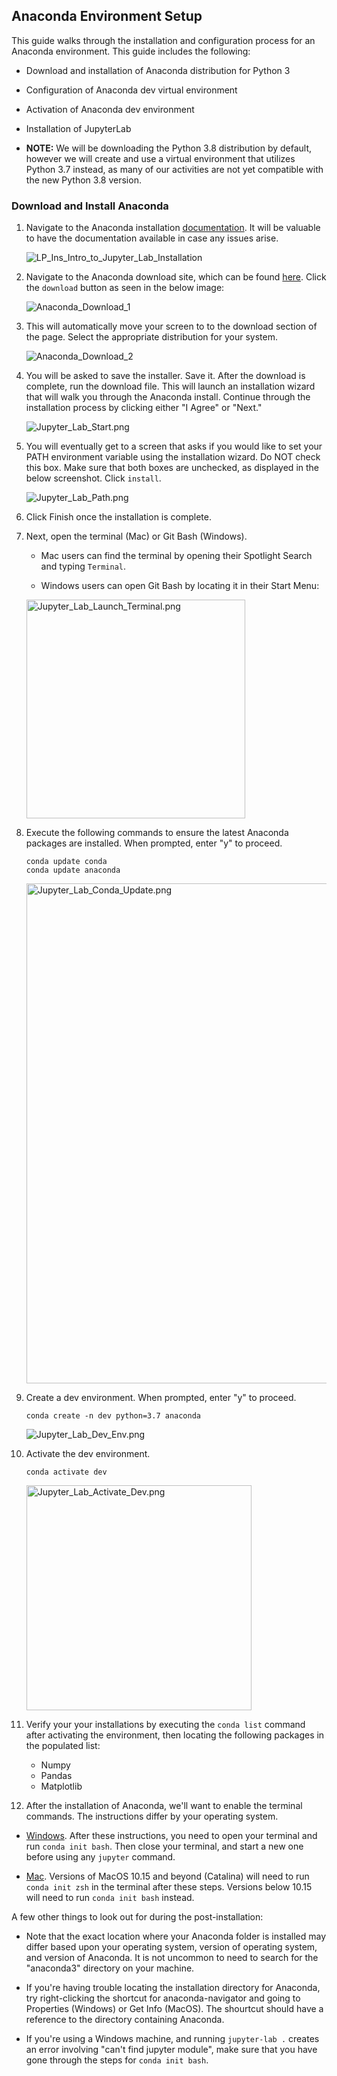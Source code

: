 ## Anaconda Environment Setup

This guide walks through the installation and configuration process for an Anaconda environment. This guide includes the following:

* Download and installation of Anaconda distribution for Python 3 

* Configuration of Anaconda dev virtual environment

* Activation of Anaconda dev environment

* Installation of JupyterLab

* **NOTE:** We will be downloading the Python 3.8 distribution by default, however we will create and use a virtual environment that utilizes Python 3.7 instead, as many of our activities are not yet compatible with the new Python 3.8 version.

### Download and Install Anaconda

1. Navigate to the Anaconda installation [documentation](https://docs.anaconda.com/anaconda/install/). It will be valuable to have the documentation available in case any issues arise.

    ![LP_Ins_Intro_to_Jupyter_Lab_Installation](../image/Jupyter_Lab_Installation.png)

2. Navigate to the Anaconda download site, which can be found [here](https://www.anaconda.com/distribution/#windows). Click the `download` button as seen in the below image:

    ![Anaconda_Download_1](../image/Anaconda_Download_1.png)

3. This will automatically move your screen to to the download section of the page.  Select the appropriate distribution for your system.

    ![Anaconda_Download_2](../image/Anaconda_Download_2.png)


4. You will be asked to save the installer. Save it. After the download is complete, run the download file. This will launch an installation wizard that will walk you through the Anaconda install. Continue through the installation process by clicking either "I Agree" or "Next."

    ![Jupyter_Lab_Start.png](../image/Jupyter_Lab_Start.png)

5. You will eventually get to a screen that asks if you would like to set your PATH environment variable using the installation wizard. Do NOT check this box. Make sure that both boxes are unchecked, as displayed in the below screenshot. Click `install`.

    ![Jupyter_Lab_Path.png](../image/Jupyter_Lab_Path.png)

6. Click Finish once the installation is complete.

7. Next, open the terminal (Mac) or Git Bash (Windows).
  
    * Mac users can find the terminal by opening their Spotlight Search and typing `Terminal`.

    * Windows users can open Git Bash by locating it in their Start Menu:

    <img alt=Jupyter_Lab_Launch_Terminal.png src=../image/Jupyter_Lab_Launch_Terminal.png width=350>

8. Execute the following commands to ensure the latest Anaconda packages are installed. When prompted, enter "y" to proceed.

    ```shell
    conda update conda
    conda update anaconda
    ```
    <img alt=Jupyter_Lab_Conda_Update.png src=../image/Jupyter_Lab_Conda_Update.png width=800>  
9. Create a dev environment. When prompted, enter "y" to proceed.

    ```shell
    conda create -n dev python=3.7 anaconda
    ```

    ![Jupyter_Lab_Dev_Env.png](../image/Jupyter_Lab_Dev_Env.png)

10. Activate the dev environment.

    ```shell
    conda activate dev
    ```

    <img alt=Jupyter_Lab_Activate_Dev.png src=../image/Jupyter_Lab_Activate_Dev.png width=360>

11. Verify your your installations by executing the `conda list` command after activating the environment, then locating the following packages in the populated list:

    - Numpy
    - Pandas
    - Matplotlib

12. After the installation of Anaconda,  we'll want to enable the terminal commands. The instructions differ by your operating system.

* [Windows](https://codingbootcamp.hosted.panopto.com/Panopto/Pages/Viewer.aspx?id=93a9c967-71b2-434c-bcda-ab7a011f5c9c). After these instructions, you need to open your terminal and run `conda init bash`. Then close your terminal, and start a new one before using any `jupyter` command.

* [Mac](https://codingbootcamp.hosted.panopto.com/Panopto/Pages/Viewer.aspx?id=1c0d69d6-523c-4275-86a5-ab7a011f370a). Versions of MacOS 10.15 and beyond (Catalina) will need to run `conda init zsh` in the terminal after these steps. Versions below 10.15 will need to run `conda init bash` instead.

A few other things to look out for during the post-installation:

* Note that the exact location where your Anaconda folder is installed may differ based upon your operating system, version of operating system, and version of Anaconda. It is not uncommon to need to search for the "anaconda3" directory on your machine.

* If you're having trouble locating the installation directory for Anaconda, try right-clicking the shortcut for anaconda-navigator and going to Properties (Windows) or Get Info (MacOS). The shourtcut should have a reference to the directory containing Anaconda.

* If you're  using a Windows machine, and running `jupyter-lab .` creates an error involving "can't find jupyter module", make sure that you have gone through the steps for `conda init bash`.
